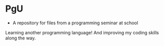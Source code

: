 # PgU
- A repository for files from a programming seminar at school

Learning another programming language! And improving my coding skills along the way.

